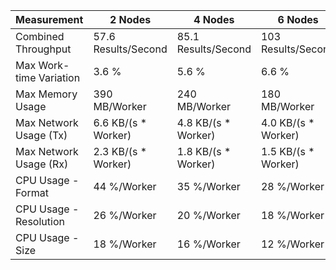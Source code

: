 | Measurement             | 2 Nodes              | 4 Nodes              | 6 Nodes              |
| ----------------------- | -------------------- | -------------------- | -------------------- |
| Combined Throughput     | 57.6 Results/Second  | 85.1 Results/Second  | 103 Results/Second   |
| Max Work-time Variation | 3.6 %                | 5.6 %                | 6.6 %                |
| Max Memory Usage        | 390 MB/Worker        | 240 MB/Worker        | 180 MB/Worker        |
| Max Network Usage (Tx)  | 6.6 KB/(s \* Worker) | 4.8 KB/(s \* Worker) | 4.0 KB/(s \* Worker) |
| Max Network Usage (Rx)  | 2.3 KB/(s \* Worker) | 1.8 KB/(s \* Worker) | 1.5 KB/(s \* Worker) |
| CPU Usage - Format      | 44 %/Worker          | 35 %/Worker          | 28 %/Worker          |
| CPU Usage - Resolution  | 26 %/Worker          | 20 %/Worker          | 18 %/Worker          |
| CPU Usage - Size        | 18 %/Worker          | 16 %/Worker          | 12 %/Worker          |
